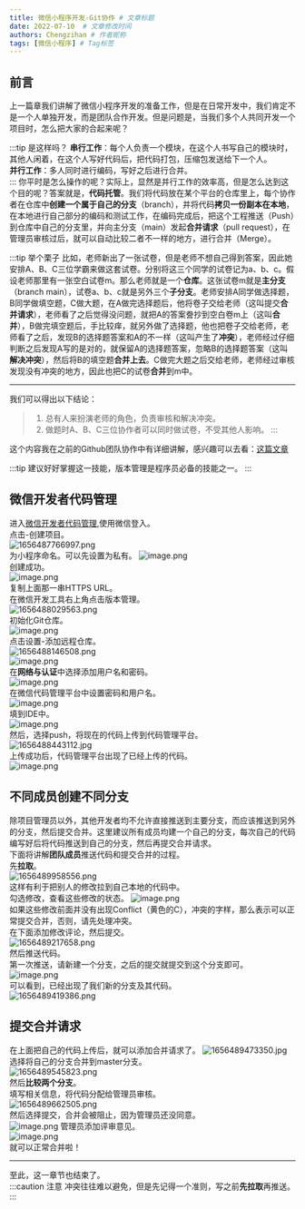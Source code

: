 ```yaml
---
title: 微信小程序开发-Git协作 # 文章标题
date: 2022-07-10  # 文章修改时间
authors: Chengzihan # 作者昵称
tags: [微信小程序] # Tag标签
---
```

## 前言

上一篇章我们讲解了微信小程序开发的准备工作，但是在日常开发中，我们肯定不是一个人单独开发，而是团队合作开发。但是问题是，当我们多个人共同开发一个项目时，怎么把大家的合起来呢？  

:::tip 是这样吗？
**串行工作**：每个人负责一个模块，在这个人书写自己的模块时，其他人闲着，在这个人写好代码后，把代码打包，压缩包发送给下一个人。  
**并行工作**：多人同时进行编码，写好之后进行合并。  
:::
你平时是怎么操作的呢？实际上，显然是并行工作的效率高，但是怎么达到这个目的呢？答案就是，**代码托管**。我们将代码放在某个平台的仓库里上，每个协作者在仓库中**创建一个属于自己的分支**（branch），并将代码**拷贝一份副本在本地**，在本地进行自己部分的编码和测试工作，在编码完成后，把这个工程推送（Push）到仓库中自己的分支里，并向主分支（main）发起**合并请求**（pull request），在管理员审核过后，就可以自动比较二者不一样的地方，进行合并（Merge）。  

:::tip 举个栗子
比如，老师新出了一张试卷，但是老师不想自己得到答案，因此她安排A、B、C三位学霸来做这套试卷。分别将这三个同学的试卷记为a、b、c。假设老师那里有一张空白试卷m。那么老师就是一个**仓库**。这张试卷m就是**主分支**（branch main），试卷a、b、c就是另外三个**子分支**。老师安排A同学做选择题，B同学做填空题，C做大题，在A做完选择题后，他将卷子交给老师（这叫提交**合并请求**），老师看了之后觉得没问题，就把A的答案誊抄到空白卷m上（这叫**合并**），B做完填空题后，手比较痒，就另外做了选择题，他也把卷子交给老师，老师看了之后，发现B的选择题答案和A的不一样（这叫产生了**冲突**），老师经过仔细判断之后发现A写的是对的，就保留A的选择题答案，忽略B的选择题答案（这叫**解决冲突**），然后将B的填空题**合并上去**。C做完大题之后交给老师，老师经过审核发现没有冲突的地方，因此也把C的试卷**合并**到m中。  
***
我们可以得出以下结论：

>1. 总有人来扮演老师的角色，负责审核和解决冲突。  
>2. 做题时A、B、C三位协作者可以同时做试卷，不受其他人影响。
:::

这个内容我在之前的Github团队协作中有详细讲解，感兴趣可以去看：[这篇文章](/pages/be419c/)

:::tip
建议好好掌握这一技能，版本管理是程序员必备的技能之一。
:::

## 微信开发者代码管理

进入[微信开发者代码管理](https://git.weixin.qq.com/users/authorize#wechat_redirect),使用微信登入。  
点击-创建项目。  
![1656487766997.png](https://jetzihan-img.oss-cn-beijing.aliyuncs.com/blog/img/006SHRs9gy1h3p5cep9bmj31ex0lrdjs.jpg)  
为小程序命名。可以先设置为私有。
![image.png](https://jetzihan-img.oss-cn-beijing.aliyuncs.com/blog/img/006SHRs9gy1h3p5enj7goj318d0nljv2.jpg)  
创建成功。  
![image.png](https://jetzihan-img.oss-cn-beijing.aliyuncs.com/blog/img/006SHRs9gy1h3p5fja2otj31940o3dnk.jpg)  
复制上面那一串HTTPS URL。  
在微信开发工具右上角点击版本管理。  
![1656488029563.png](https://jetzihan-img.oss-cn-beijing.aliyuncs.com/blog/img/006SHRs9gy1h3p5gro6fnj31hc0shwwe.jpg)  
初始化Git仓库。  
![image.png](https://jetzihan-img.oss-cn-beijing.aliyuncs.com/blog/img/006SHRs9gy1h3p5hhbq59j30vw0cfabw.jpg)  
点击设置-添加远程仓库。  
![1656488146508.png](https://jetzihan-img.oss-cn-beijing.aliyuncs.com/blog/img/006SHRs9gy1h3p5is8gnij31bw0o3q6q.jpg)  
![image.png](https://jetzihan-img.oss-cn-beijing.aliyuncs.com/blog/img/006SHRs9gy1h3p5jhto0gj31bc0okaen.jpg)  
在**网络与认证**中选择添加用户名和密码。  
![image.png](https://jetzihan-img.oss-cn-beijing.aliyuncs.com/blog/img/006SHRs9gy1h3p5jy0x7kj31bc0nbwo5.jpg)  
在微信代码管理平台中设置密码和用户名。  
![image.png](https://jetzihan-img.oss-cn-beijing.aliyuncs.com/blog/img/006SHRs9gy1h3p5l3kunnj31h20qetff.jpg)  
填到IDE中。  
![image.png](https://jetzihan-img.oss-cn-beijing.aliyuncs.com/blog/img/006SHRs9gy1h3p5lta073j30wm0ht7a2.jpg)  
然后，选择push，将现在的代码上传到代码管理平台。  
![1656488443112.jpg](https://jetzihan-img.oss-cn-beijing.aliyuncs.com/blog/img/006SHRs9gy1h3p5o3lncyj31bi0oewj4.jpg)  
上传成功后，代码管理平台出现了已经上传的代码。  
![image.png](https://jetzihan-img.oss-cn-beijing.aliyuncs.com/blog/img/006SHRs9gy1h3p5p5oxjtj319t0o60zp.jpg)  

## 不同成员创建不同分支

除项目管理员以外，其他开发者均不允许直接推送到主要分支，而应该推送到另外的分支，然后提交合并。这里建议所有成员均建一个自己的分支，每次自己的代码编写好后将代码推送到自己的分支，然后再提交合并请求。  
下面将讲解**团队成员**推送代码和提交合并的过程。  
先**拉取**。  
![1656489958556.png](https://jetzihan-img.oss-cn-beijing.aliyuncs.com/blog/img/006SHRs9gy1h3p6ea1y9tj316c0nkgql.jpg)  
这样有利于把别人的修改拉到自己本地的代码中。  
勾选修改，查看这些修改的状态。
![image.png](https://jetzihan-img.oss-cn-beijing.aliyuncs.com/blog/img/006SHRs9gy1h3p5ybhk1lj31c90odn3f.jpg)  
如果这些修改前面并没有出现Conflict（黄色的C），冲突的字样，那么表示可以正常提交合并，否则，请先处理冲突。  
在下面添加修改评论，然后提交。  
![1656489217658.png](https://jetzihan-img.oss-cn-beijing.aliyuncs.com/blog/img/006SHRs9gy1h3p61eup22j31e40ny45a.jpg)  
然后推送代码。  
第一次推送，请新建一个分支，之后的提交就提交到这个分支即可。  
![image.png](https://jetzihan-img.oss-cn-beijing.aliyuncs.com/blog/img/006SHRs9gy1h3p62y2ausj31br0nzag7.jpg)  
可以看到，已经出现了我们新的分支及其代码。  
![1656489419386.png](https://jetzihan-img.oss-cn-beijing.aliyuncs.com/blog/img/006SHRs9gy1h3p64urs63j30p30dcq68.jpg)  

## 提交合并请求

在上面把自己的代码上传后，就可以添加合并请求了。
![1656489473350.jpg](https://jetzihan-img.oss-cn-beijing.aliyuncs.com/blog/img/006SHRs9gy1h3p660qdsej31gg0olq8t.jpg)  
选择将自己的分支合并到master分支。  
![1656489545823.png](https://jetzihan-img.oss-cn-beijing.aliyuncs.com/blog/img/006SHRs9gy1h3p671oitbj31790dx0xv.jpg)  
然后**比较两个分支**。  
填写相关信息，将代码分配给管理员审核。  
![1656489662505.png](https://jetzihan-img.oss-cn-beijing.aliyuncs.com/blog/img/006SHRs9gy1h3p69k6qgfj317p0nun2y.jpg)  
然后选择提交，合并会被阻止，因为管理员还没同意。  
![image.png](https://jetzihan-img.oss-cn-beijing.aliyuncs.com/blog/img/006SHRs9gy1h3p6a862hfj310t0mr44r.jpg)
管理员添加评审意见。  
![image.png](https://jetzihan-img.oss-cn-beijing.aliyuncs.com/blog/img/006SHRs9gy1h3p6b6da41j30s30kqn1k.jpg)  
就可以正常合并啦！  

***
至此，这一章节也结束了。  
:::caution 注意
冲突往往难以避免，但是先记得一个准则，写之前**先拉取**再推送。
:::
